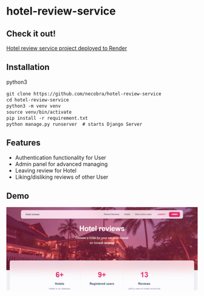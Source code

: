 # hotel-review-service

## Check it out!

[Hotel review service project deployed to Render](https://hotel-review-service-cyp5.onrender.com/)

## Installation

python3

```shell
git clone https://github.com/necobra/hotel-review-service
cd hotel-review-service
python3 -m venv venv
source venv/bin/activate
pip install -r requirement.txt
python manage.py runserver  # starts Django Server
```

## Features

* Authentication functionality for User
* Admin panel for advanced managing
* Leaving review for Hotel
* Liking/disliking reviews of other User

## Demo

![Website Interface](demo.png)